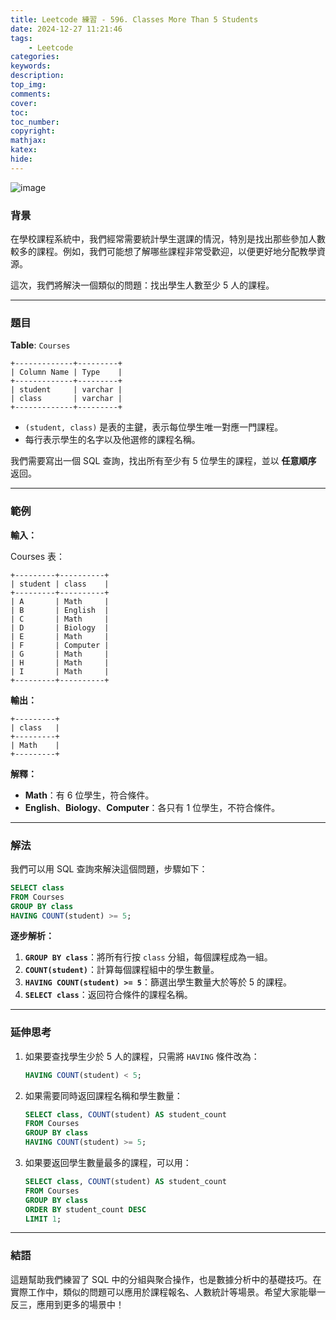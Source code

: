 ```yaml
---
title: Leetcode 練習 - 596. Classes More Than 5 Students
date: 2024-12-27 11:21:46
tags:
    - Leetcode
categories:
keywords:
description:
top_img:
comments:
cover:
toc:
toc_number:
copyright:
mathjax:
katex:
hide:
---
```



![image](https://hackmd.io/_uploads/Hkc-Tcirkl.png)

### **背景**
在學校課程系統中，我們經常需要統計學生選課的情況，特別是找出那些參加人數較多的課程。例如，我們可能想了解哪些課程非常受歡迎，以便更好地分配教學資源。

這次，我們將解決一個類似的問題：找出學生人數至少 5 人的課程。

---

### **題目**

**Table**: `Courses`

```
+-------------+---------+
| Column Name | Type    |
+-------------+---------+
| student     | varchar |
| class       | varchar |
+-------------+---------+
```

- `(student, class)` 是表的主鍵，表示每位學生唯一對應一門課程。
- 每行表示學生的名字以及他選修的課程名稱。

我們需要寫出一個 SQL 查詢，找出所有至少有 5 位學生的課程，並以 **任意順序** 返回。

---

### **範例**

**輸入：**

Courses 表：
```
+---------+----------+
| student | class    |
+---------+----------+
| A       | Math     |
| B       | English  |
| C       | Math     |
| D       | Biology  |
| E       | Math     |
| F       | Computer |
| G       | Math     |
| H       | Math     |
| I       | Math     |
+---------+----------+
```

**輸出：**
```
+---------+
| class   |
+---------+
| Math    |
+---------+
```

**解釋：**
- **Math**：有 6 位學生，符合條件。
- **English**、**Biology**、**Computer**：各只有 1 位學生，不符合條件。

---

### **解法**

我們可以用 SQL 查詢來解決這個問題，步驟如下：

```sql
SELECT class
FROM Courses
GROUP BY class
HAVING COUNT(student) >= 5;
```

**逐步解析：**
1. **`GROUP BY class`**：將所有行按 `class` 分組，每個課程成為一組。
2. **`COUNT(student)`**：計算每個課程組中的學生數量。
3. **`HAVING COUNT(student) >= 5`**：篩選出學生數量大於等於 5 的課程。
4. **`SELECT class`**：返回符合條件的課程名稱。

---

### **延伸思考**

1. 如果要查找學生少於 5 人的課程，只需將 `HAVING` 條件改為：
   ```sql
   HAVING COUNT(student) < 5;
   ```

2. 如果需要同時返回課程名稱和學生數量：
   ```sql
   SELECT class, COUNT(student) AS student_count
   FROM Courses
   GROUP BY class
   HAVING COUNT(student) >= 5;
   ```

3. 如果要返回學生數量最多的課程，可以用：
   ```sql
   SELECT class, COUNT(student) AS student_count
   FROM Courses
   GROUP BY class
   ORDER BY student_count DESC
   LIMIT 1;
   ```

---

### **結語**

這題幫助我們練習了 SQL 中的分組與聚合操作，也是數據分析中的基礎技巧。在實際工作中，類似的問題可以應用於課程報名、人數統計等場景。希望大家能舉一反三，應用到更多的場景中！
